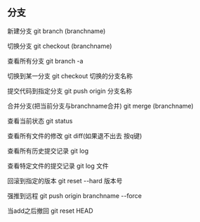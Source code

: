 ## 分支 ##
新建分支 git branch (branchname)

切换分支 git checkout (branchname)

查看所有分支 git branch -a

切换到某一分支 git checkout 切换的分支名称

提交代码到指定分支 git push origin 分支名称

合并分支(把当前分支与branchname合并) git merge (branchname)

查看当前状态 git status

查看所有文件的修改 git diff(如果退不出去 按q键)

查看所有历史提交记录 git log

查看特定文件的提交记录 git log 文件

回滚到指定的版本 git reset --hard 版本号

强推到远程 git push origin branchname --force

当add之后撤回 git reset HEAD